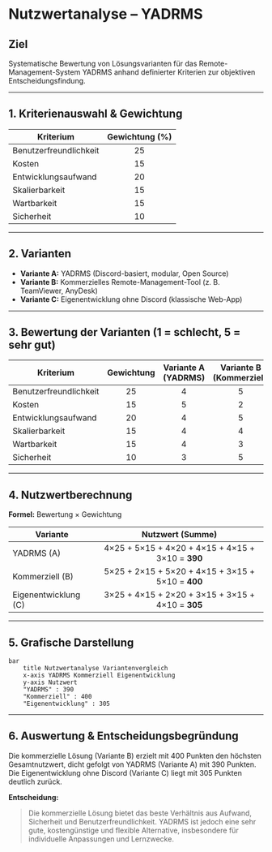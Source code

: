 # Nutzwertanalyse – YADRMS

## Ziel
Systematische Bewertung von Lösungsvarianten für das Remote-Management-System YADRMS anhand definierter Kriterien zur objektiven Entscheidungsfindung.

---

## 1. Kriterienauswahl & Gewichtung

| Kriterium            | Gewichtung (%) |
|----------------------|:--------------:|
| Benutzerfreundlichkeit | 25            |
| Kosten                | 15            |
| Entwicklungsaufwand   | 20            |
| Skalierbarkeit        | 15            |
| Wartbarkeit           | 15            |
| Sicherheit            | 10            |

---

## 2. Varianten

- **Variante A:** YADRMS (Discord-basiert, modular, Open Source)
- **Variante B:** Kommerzielles Remote-Management-Tool (z. B. TeamViewer, AnyDesk)
- **Variante C:** Eigenentwicklung ohne Discord (klassische Web-App)

---

## 3. Bewertung der Varianten (1 = schlecht, 5 = sehr gut)

| Kriterium            | Gewichtung | Variante A (YADRMS) | Variante B (Kommerziell) | Variante C (Eigenentwicklung) |
|----------------------|:----------:|:-------------------:|:------------------------:|:-----------------------------:|
| Benutzerfreundlichkeit | 25        | 4                   | 5                        | 3                             |
| Kosten                | 15        | 5                   | 2                        | 4                             |
| Entwicklungsaufwand   | 20        | 4                   | 5                        | 2                             |
| Skalierbarkeit        | 15        | 4                   | 4                        | 3                             |
| Wartbarkeit           | 15        | 4                   | 3                        | 3                             |
| Sicherheit            | 10        | 3                   | 5                        | 4                             |

---

## 4. Nutzwertberechnung

**Formel:** Bewertung × Gewichtung

| Variante             | Nutzwert (Summe) |
|----------------------|:----------------:|
| YADRMS (A)           | 4×25 + 5×15 + 4×20 + 4×15 + 4×15 + 3×10 = **390** |
| Kommerziell (B)      | 5×25 + 2×15 + 5×20 + 4×15 + 3×15 + 5×10 = **400** |
| Eigenentwicklung (C) | 3×25 + 4×15 + 2×20 + 3×15 + 3×15 + 4×10 = **305** |

---

## 5. Grafische Darstellung

```mermaid
bar
    title Nutzwertanalyse Variantenvergleich
    x-axis YADRMS Kommerziell Eigenentwicklung
    y-axis Nutzwert
    "YADRMS" : 390
    "Kommerziell" : 400
    "Eigenentwicklung" : 305
```

---

## 6. Auswertung & Entscheidungsbegründung

Die kommerzielle Lösung (Variante B) erzielt mit 400 Punkten den höchsten Gesamtnutzwert, dicht gefolgt von YADRMS (Variante A) mit 390 Punkten. Die Eigenentwicklung ohne Discord (Variante C) liegt mit 305 Punkten deutlich zurück.

**Entscheidung:**

> Die kommerzielle Lösung bietet das beste Verhältnis aus Aufwand, Sicherheit und Benutzerfreundlichkeit. YADRMS ist jedoch eine sehr gute, kostengünstige und flexible Alternative, insbesondere für individuelle Anpassungen und Lernzwecke. 